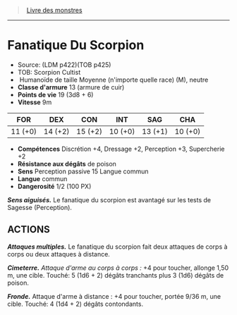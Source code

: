 ﻿> [Livre des monstres](tome_of_beasts.md)

---

# Fanatique Du Scorpion

- Source: (LDM p422)(TOB p425)
- TOB: Scorpion Cultist
-  Humanoïde de taille Moyenne (n'importe quelle race) (M), neutre
- **Classe d'armure** 13 (armure de cuir)
- **Points de vie** 19 (3d8 + 6)
- **Vitesse** 9m

|FOR|DEX|CON|INT|SAG|CHA|
|---|---|---|---|---|---|
|11 (+0)|14 (+2)|15 (+2)|10 (+0)|13 (+1)|10 (+0)|

- **Compétences** Discrétion +4, Dressage +2, Perception +3, Supercherie +2
- **Résistance aux dégâts** de poison
- **Sens** Perception passive 15 Langue commun
- **Langue** commun
- **Dangerosité** 1/2 (100 PX)

**_Sens aiguisés._** Le fanatique du scorpion est avantagé sur les tests de Sagesse (Perception).

## ACTIONS

**_Attaques multiples._** Le fanatique du scorpion fait deux attaques de corps à corps ou deux attaques à distance.

**_Cimeterre._** _Attaque d'arme au corps à corps :_ +4 pour toucher, allonge 1,50 m, une cible. Touché: 5 (1d6 + 2) dégâts tranchants plus 3 (1d6) dégâts de poison.

**_Fronde._** Attaque d'arme à distance : +4 pour toucher, portée 9/36 m, une cible. Touché: 4 (1d4 + 2) dégâts contondants.

